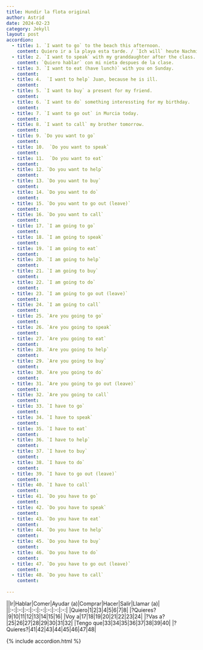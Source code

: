 ```yaml
---
title: Hundir la flota original
author: Astrid
date: 2024-02-23
category: Jekyll
layout: post
accordion: 
  - title: 1. `I want to go` to the beach this afternoon.
    content: Quiero ir a la playa esta tarde. / `Ich will` heute Nachmittag zum Strand gehen.
  - title: 2. `I want to speak` with my granddaughter after the class. / `Ich will` nach dem Unterricht mit meiner Enkeltochter sprechen.
    content: `Quiero hablar` con mi nieta despues de la clase.
  - title: 3. `I want to eat (have lunch)` with you on Sunday.
    content: 
  - title: 4.  `I want to help` Juan, because he is ill.
    content: 
  - title: 5. `I want to buy` a present for my friend.
    content: 
  - title: 6. `I want to do` something interessting for my birthday.
    content: 
  - title: 7. `I want to go out` in Murcia today.
    content: 
  - title: 8. `I want to call` my brother tomorrow.
    content: 
  - title: 9. `Do you want to go`
    content: 
  - title: 10.  `Do you want to speak`
    content: 
  - title: 11.  `Do you want to eat`
    content: 
  - title: 12. `Do you want to help`
    content: 
  - title: 13. `Do you want to buy`
    content: 
  - title: 14. `Do you want to do`
    content: 
  - title: 15. `Do you want to go out (leave)`
    content: 
  - title: 16. `Do you want to call`
    content: 
  - title: 17. `I am going to go`
    content: 
  - title: 18. `I am going to speak`
    content: 
  - title: 19. `I am going to eat`
    content: 
  - title: 20. `I am going to help`
    content: 
  - title: 21. `I am going to buy`
    content: 
  - title: 22. `I am going to do`
    content: 
  - title: 23. `I am going to go out (leave)`
    content: 
  - title: 24. `I am going to call`
    content: 
  - title: 25. `Are you going to go`
    content: 
  - title: 26. `Are you going to speak`
    content: 
  - title: 27. `Are you going to eat`
    content: 
  - title: 28. `Are you going to help`
    content: 
  - title: 29. `Are you going to buy`
    content: 
  - title: 30. `Are you going to do`
    content: 
  - title: 31. `Are you going to go out (leave)`
    content: 
  - title: 32. `Are you going to call`
    content: 
  - title: 33. `I have to go`
    content: 
  - title: 34. `I have to speak`
    content: 
  - title: 35. `I have to eat`
    content: 
  - title: 36. `I have to help`
    content: 
  - title: 37. `I have to buy`
    content: 
  - title: 38. `I have to do`
    content: 
  - title: 39. `I have to go out (leave)`
    content: 
  - title: 40. `I have to call`
    content: 
  - title: 41. `Do you have to go`
    content: 
  - title: 42. `Do you have to speak`
    content: 
  - title: 43. `Do you have to eat`
    content: 
  - title: 44. `Do you have to help`
    content: 
  - title: 45. `Do you have to buy`
    content: 
  - title: 46. `Do you have to do`
    content: 
  - title: 47. `Do you have to go out (leave)`
    content: 
  - title: 48. `Do you have to call`
    content: 
 
---
```


||Ir|Hablar|Comer|Ayudar (a)|Comprar|Hacer|Salir|Llamar (a)|
||:-:|:-:|:-:|:-:|:-:|:-:|:-:|:-:|
|Quiero|1|2|3|4|5|6|7|8|
|?Quieres?|9|10|11|12|13|14|15|16|
|Voy a|17|18|19|20|21|22|23|24|
|?Vas a?|25|26|27|28|29|30|31|32|
|Tengo que|33|34|35|36|37|38|39|40|
|?Quieres?|41|42|43|44|45|46|47|48|


{% include accordion.html %}

